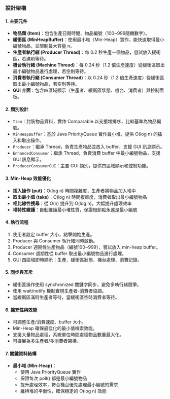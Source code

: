 ### 設計架構

#### 1. 主要元件
- **物品類 (Item)**：包含生產日期時間、物品編號（100~999隨機數字）。
- **緩衝區 (MinHeapBuffer)**：使用最小堆（Min-Heap）實作，能快速取得最小編號物品，並限制最大容量 n。
- **生產者執行緒 (Producer Thread)**：每 0.2 秒生產一個物品，嘗試放入緩衝區，若滿則等待。
- **機台執行緒 (Machine Thread)**：每 0.24 秒（1.2 倍生產速度）從緩衝區取出最小編號物品進行處理，若空則等待。
- **消費者執行緒 (Consumer Thread)**：以 0.24 秒（1.2 倍生產速度）從緩衝區取出最小編號物品，若空則等待。
- **GUI 介面**：包含四區域顯示（生產者、緩衝區狀態、機台、消費者）與控制面板。

#### 2. 類別設計
- `Item`：封裝物品資料，實作 Comparable<Item> 以支援堆排序，比較基準為物品編號。
- `MinHeapBuffer`：基於 Java PriorityQueue 實作最小堆，提供 O(log n) 的插入和取出操作。
- `Producer`：繼承 Thread，負責生產物品並放入 buffer，支援 GUI 訊息顯示。
- `EnhancedConsumer`：繼承 Thread，負責消費 buffer 中最小編號物品，支援 GUI 訊息顯示。
- `ProducerConsumerGUI`：主要 GUI 類別，提供四區域顯示和控制功能。

#### 3. Min-Heap 效能優化
- **插入操作 (put)**：O(log n) 時間複雜度，生產者將物品加入堆中
- **取出最小值 (take)**：O(log n) 時間複雜度，消費者取出最小編號物品
- **相比線性搜尋**：從 O(n) 提升到 O(log n)，大幅提升處理效率
- **堆特性維護**：自動維護最小堆性質，保證根節點永遠是最小編號

#### 4. 執行流程
1. 使用者設定 buffer 大小，點擊開始生產。
2. Producer 與 Consumer 執行緒同時啟動。
3. Producer 週期性生產物品（編號100~999），嘗試放入 min-heap buffer。
4. Consumer 週期性從 buffer 取出最小編號物品進行處理。
5. GUI 四區域即時顯示：生產、緩衝區狀態、機台處理、消費記錄。

#### 5. 同步與互斥
- 緩衝區操作使用 synchronized 關鍵字同步，避免多執行緒競爭。
- 使用 wait/notify 機制實現生產者-消費者協調。
- 當緩衝區滿時生產者等待，當緩衝區空時消費者等待。

#### 6. 擴充性與效能
- 可調整生產/消費速度、buffer 大小。
- Min-Heap 確保最佳化的最小值檢索效能。
- 支援大量物品處理，系統單位時間處理物品數量最大化。
- 可擴展為多生產者/多消費者架構。

#### 7. 關鍵資料結構
- **最小堆 (Min-Heap)**：
  - 使用 Java PriorityQueue 實作
  - 保證每次 poll() 都是最小編號物品
  - 提升處理效率，符合機台優先處理最小編號的需求
  - 維持堆的平衡性，確保穩定的 O(log n) 效能
